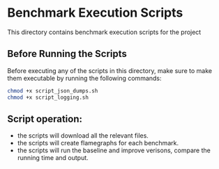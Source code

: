 # Benchmark Execution Scripts

This directory contains benchmark execution scripts for the project

## Before Running the Scripts

Before executing any of the scripts in this directory, make sure to make them executable by running the following commands:

```bash
chmod +x script_json_dumps.sh
chmod +x script_logging.sh
```

## Script operation:
- the scripts will download all the relevant files.
- the scripts will create flamegraphs for each benchmark.
- the scripts will run the baseline and improve verisons, compare the running time and output. 
